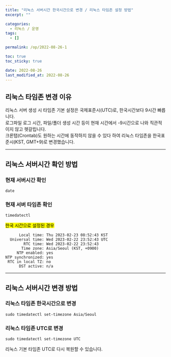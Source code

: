 ```yaml
---
title: "리눅스 서버시간 한국시간으로 변경 / 리눅스 타임존 설정 방법"
excerpt: ""

categories:
  - 리눅스 / 운영
tags:
  - []

permalink: /op/2022-08-26-1

toc: true
toc_sticky: true

date: 2022-08-26
last_modified_at: 2022-08-26
---
```


## 리눅스 타임존 변경 이유

리눅스 서버 생성 시 타임존 기본 설정은 국제표준시(UTC)로, 한국시간보다 9시간 빠릅니다.  
로그파일 로그 시간, 파일/폴더 생성 시간 등이 현재 시간에서 -9시간으로 나와 직관적이지 않고 헷갈립니다.  
크론탭(Crontab)도 원하는 시간에 동작하지 않을 수 있다 하여 리눅스 타임존을 한국표준시(KST, GMT+9)로 변경했습니다.

---

## 리눅스 서버시간 확인 방법

### 현재 서버시간 확인
```
date
```

### 현재 서버 타임존 확인
```
timedatectl
```

<mark>한국 시간으로 설정된 경우</mark>
```
      Local time: Thu 2023-02-23 08:52:43 KST
  Universal time: Wed 2023-02-22 23:52:43 UTC
        RTC time: Wed 2023-02-22 23:52:43
       Time zone: Asia/Seoul (KST, +0900)
     NTP enabled: yes
NTP synchronized: yes
 RTC in local TZ: no
      DST active: n/a
```

---

## 리눅스 서버시간 변경 방법

### 리눅스 타임존 한국시간으로 변경
```
sudo timedatectl set-timezone Asia/Seoul
```

### 리눅스 타임존 UTC로 변경
```
sudo timedatectl set-timezone UTC
```
리눅스 기본 타임존 UTC로 다시 복원할 수 있습니다.